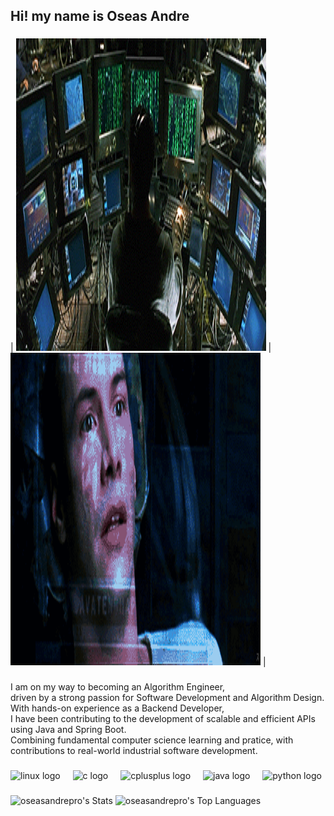 <style>
td, th {
   border: none!important;
}
</style>

<h2 align="left">Hi! my name is Oseas Andre</h2>

###

| <img width="400" height="500" src="Ezef.gif" /> | <img width="400" height="500" src="Neo_Matrix-gif.gif" /> |

###

<p align="left">
  I am on my way to becoming an Algorithm Engineer, <br>
  driven by a strong passion for Software Development and Algorithm Design.<br>
  With hands-on experience as a Backend Developer, <br>
  I have been contributing to the development of scalable and efficient APIs using Java and Spring Boot.<br>
  Combining fundamental computer science learning and pratice, with contributions to real-world industrial software development.
</p>
  
###

<div align="left">
  <img src="https://skillicons.dev/icons?i=linux" height="40" alt="linux logo"  />
  <img width="12" />
  <img src="https://cdn.jsdelivr.net/gh/devicons/devicon/icons/c/c-original.svg" height="40" alt="c logo"  />
  <img width="12" />
  <img src="https://cdn.jsdelivr.net/gh/devicons/devicon/icons/cplusplus/cplusplus-original.svg" height="40" alt="cplusplus logo"  />
  <img width="12" />
  <img src="https://cdn.jsdelivr.net/gh/devicons/devicon/icons/java/java-original.svg" height="40" alt="java logo"  />
  <img width="12" />
  <img src="https://cdn.jsdelivr.net/gh/devicons/devicon/icons/python/python-original.svg" height="40" alt="python logo"  />
</div>

###
###

![oseasandrepro's Stats](https://github-readme-stats.vercel.app/api?username=oseasandrepro&theme=vue-dark&show_icons=true&hide_border=true&count_private=true)
![oseasandrepro's Top Languages](https://github-readme-stats.vercel.app/api/top-langs/?username=oseasandrepro&theme=vue-dark&show_icons=true&hide_border=true&layout=compact)

